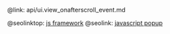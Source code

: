 @link: api/ui.view_onafterscroll_event.md

@seolinktop: [js framework](https://webix.com)
@seolink: [javascript popup](https://webix.com/widget/popup/)